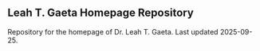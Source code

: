 ## Leah T. Gaeta Homepage Repository

Repository for the homepage of Dr. Leah T. Gaeta. Last updated 2025-09-25.
